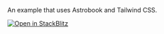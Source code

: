 An example that uses Astrobook and Tailwind CSS.

[![Open in StackBlitz](https://developer.stackblitz.com/img/open_in_stackblitz.svg)](https://stackblitz.com/github/ocavue/astrobook/tree/master/examples/tailwindcss)

